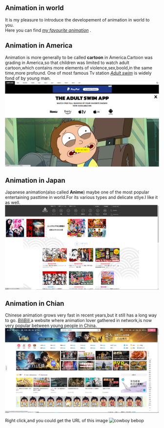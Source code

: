 
## Animation in world
It is my pleasure to introduce the developement of animation in world to you.  
Here you can find _[my favourite animation](https://github.com/Opluto/Eng_homework/blob/main/My%20favourtie%20Animation)_ .
## Animation in America
Animation is more generally to be called __cartoon__ in America.Cartoon was grading in America,so that children was limited to watch adult cartoon,which contains more elements of violence,sex,boold,in the same time,more profound. 
One of most famous Tv station _[Adult swim](https://www.adultswim.com/)_ is widely fond of by young man.  
_![adult swim](picture/123.png)_
## Animation in Japan
Japanese animation(also called __Anime__) maybe one of the most popular entertaining pasttime in world.For its various types and delicate stlye.I like it as well.
_![Tokoyo Tv station](picture/456.png)_
## Animation in Chian
Chinese animation grows very fast in recent years,but it still has a long way to go.
_[BiliBili](https::/www.bilibili.com)_,a website where animation lover gathered in network,is now very popular between young people in China.
![BiliBili](picture/789.png)

Right click,and you could get the URL of this image ![cowboy bebop](https://image.baidu.com/search/detail?ct=503316480&z=0&ipn=d&word=cowboybebop%E5%A3%81%E7%BA%B8&step_word=&hs=0&pn=8&spn=0&di=161040&pi=0&rn=1&tn=baiduimagedetail&is=0%2C0&istype=2&ie=utf-8&oe=utf-8&in=&cl=2&lm=-1&st=-1&cs=1346160305%2C2102097660&os=717739769%2C1913344190&simid=3390384847%2C198541816&adpicid=0&lpn=0&ln=1293&fr=&fmq=1619405684393_R&fm=result&ic=&s=undefined&hd=&latest=&copyright=&se=&sme=&tab=0&width=&height=&face=undefined&ist=&jit=&cg=&bdtype=0&oriquery=&objurl=https%3A%2F%2Fgimg2.baidu.com%2Fimage_search%2Fsrc%3Dhttp%3A%2F%2Fi0.hdslb.com%2Fbfs%2Farchive%2F8c184d7233ad528600123552600bf7ce02122083.jpg%26refer%3Dhttp%3A%2F%2Fi0.hdslb.com%26app%3D2002%26size%3Df9999%2C10000%26q%3Da80%26n%3D0%26g%3D0n%26fmt%3Djpeg%3Fsec%3D1621997690%26t%3D920af0ac76664648caf440276deab881&fromurl=ippr_z2C%24qAzdH3FAzdH3Fooo_z%26e3Bktstktst_z%26e3Bv54AzdH3Fet1j5AzdH3Fwe8bnaababAzdH3F&gsm=9&rpstart=0&rpnum=0&islist=&querylist=&force=undefined)
